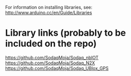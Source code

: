For information on installing libraries, see: http://www.arduino.cc/en/Guide/Libraries

# Library links (probably to be included on the repo)
https://github.com/SodaqMoja/Sodaq_nbIOT  
https://github.com/SodaqMoja/Sodaq_N2X  
https://github.com/SodaqMoja/Sodaq_UBlox_GPS  
